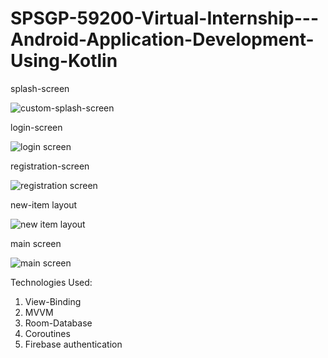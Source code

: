 # SPSGP-59200-Virtual-Internship---Android-Application-Development-Using-Kotlin

splash-screen



![custom-splash-screen](https://user-images.githubusercontent.com/60892009/190709299-d71d1a92-682f-4c4c-8a5a-a9241cff3c9d.gif)





login-screen



![login screen](https://user-images.githubusercontent.com/60892009/190709883-60a883a7-a2a1-4214-963d-42c59f18a459.jpeg)




registration-screen



![registration screen](https://user-images.githubusercontent.com/60892009/190709906-60dd3cae-6334-470b-8dbd-5cd1911811f6.jpeg)






new-item layout





![new item layout](https://user-images.githubusercontent.com/60892009/190709921-0910b9f2-84ca-4311-97f8-5c3aeb98ea07.jpeg)



main screen






![main screen](https://user-images.githubusercontent.com/60892009/190709924-99c71ea8-084b-4d92-b968-c28fe86d18a7.jpeg)






Technologies Used:
1) View-Binding
2) MVVM
3) Room-Database
4) Coroutines
5) Firebase authentication
